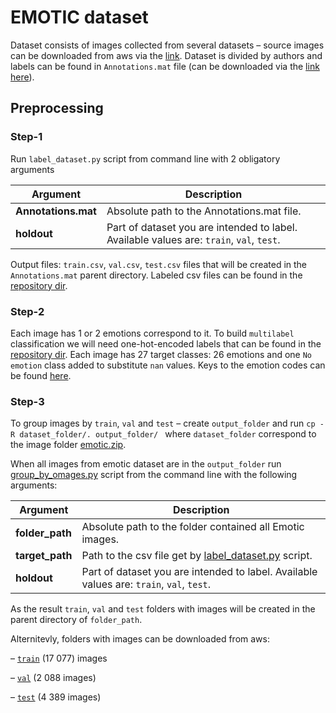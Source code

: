 # EMOTIC dataset

Dataset consists of images collected from several datasets – source images can be downloaded from aws via the [link](https://hse-ml.s3-eu-west-1.amazonaws.com/emotic.zip).
Dataset is divided by authors and labels can be found in `Annotations.mat` file (can be downloaded via the [link here](https://hse-ml.s3-eu-west-1.amazonaws.com/Annotations.zip)). 

## Preprocessing
### Step-1
Run `label_dataset.py` script from command line with 2 obligatory arguments


Argument | Description
--- | ---
|**Annotations.mat**| Absolute path to the Annotations.mat file.|
|**holdout**| Part of dataset you are intended to label. Available values are: `train`, `val`, `test`.|

Output files: `train.csv`, `val.csv`, `test.csv` files that will be created in the `Annotations.mat` parent directory. Labeled
csv files can be found in the [repository dir](https://github.com/eugenemfu/DL-project/tree/main/emotic/labeled_datset). 

### Step-2
Each image has 1 or 2 emotions correspond to it. To build `multilabel` classification we will need one-hot-encoded labels
that can be found in the [repository dir](https://github.com/eugenemfu/DL-project/tree/main/emotic/encoded_labels). Each image has
27 target classes: 26 emotions and one `No emotion` class added to substitute `nan` values. Keys to the emotion codes can be found [here](https://github.com/eugenemfu/DL-project/blob/main/emotic/encoded_labels/emotion_keys.csv).


### Step-3
To group images by `train`, `val` and `test` – create `output_folder` and run 
`cp -R dataset_folder/. output_folder/ ` where `dataset_folder` correspond to the image folder [emotic.zip]('https://hse-ml.s3-eu-west-1.amazonaws.com/emotic.zip).

When all images from emotic dataset are in the `output_folder` run [group_by_omages.py](https://github.com/eugenemfu/DL-project/blob/main/emotic/preprocessing/group_by_images.py) script from the command line with the following arguments:

Argument | Description
--- | ---
|**folder_path**| Absolute path to the folder contained all Emotic images.|
|**target_path**| Path to the csv file get by [label_dataset.py](https://github.com/eugenemfu/DL-project/blob/main/emotic/preprocessing/label_dataset.py) script.|
|**holdout**| Part of dataset you are intended to label. Available values are: `train`, `val`, `test`. |

As the result `train`, `val` and `test` folders with images will be created in the parent directory of `folder_path`.

Alternitevly, folders with images can be downloaded from aws: 

– [`train`](https://hse-ml.s3-eu-west-1.amazonaws.com/test.zip) (17 077) images

– [`val`](https://hse-ml.s3-eu-west-1.amazonaws.com/val.zip) (2 088 images)

– [`test`](https://hse-ml.s3-eu-west-1.amazonaws.com/test.zip) (4 389 images)
